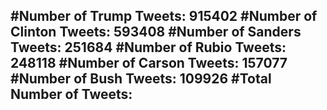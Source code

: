 #Number of Trump Tweets: 915402
#Number of Clinton Tweets: 593408
#Number of Sanders Tweets: 251684
#Number of Rubio Tweets: 248118
#Number of Carson Tweets: 157077
#Number of Bush Tweets: 109926
#Total Number of Tweets:  
---
